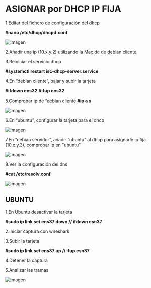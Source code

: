 # ASIGNAR por DHCP IP FIJA

1.Editar del fichero de configuración del dhcp

  **#nano /etc/dhcp/dhcpd.conf**
  
 ![imagen](https://github.com/user-attachments/assets/85fa7bf5-1beb-4c3e-94a8-4b3f6e69aa27)

2.Añadir una ip (10.x.y.2) utilizando la Mac de de debian cliente

3.Reiniciar el servicio dhcp

  **#systemctl restart isc-dhcp-server.service**
      
4.En “debian cliente”, bajar y subir la tarjeta

  **#ifdown ens32**
  **#ifup ens32**
       
5.Comprobar ip de “debian cliente
  **#ip a s**
  
![imagen](https://github.com/user-attachments/assets/d0719890-3a5b-442d-8aa2-00bc5843343a)

6.En “ubuntu”, configurar la tarjeta para el dhcp

![imagen](https://github.com/user-attachments/assets/051ae271-80d4-407b-84bb-1536364d5e9e)

       
7.En “debian servidor”, añadir “ubuntu” al dhcp para asignarle ip fija (10.x.y.3), comprobar ip en "ubuntu"

 ![imagen](https://github.com/user-attachments/assets/4db01d9d-bfa1-4073-93cd-d15ebcd286e3)

8.Ver la configuración del dns

  **#cat /etc/resolv.conf**
  
![imagen](https://github.com/user-attachments/assets/8b58fa40-5945-4eff-b7e2-f537ffcb50ef)

## UBUNTU


1.En Ubuntu desactivar la tarjeta

  **#sudo ip link set ens37 down // ifdown esn37**
  
2.Iniciar captura con wireshark
       
3.Subir la tarjeta

  **#sudo ip link set ens37 up // ifup esn37**
    
4.Detener la captura

5.Analizar las tramas

![imagen](https://github.com/user-attachments/assets/39f68e1c-1bb9-4ccf-b06f-451b5215cd23)



